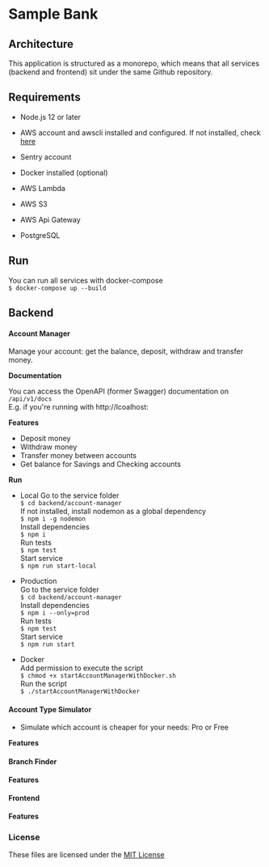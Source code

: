 # Sample Bank

## Architecture

This application is structured as a monorepo, which means that all services (backend and frontend) sit under the same Github repository.

## Requirements

- Node.js 12 or later
- AWS account and awscli installed and configured. If not installed, check [here](https://aws.amazon.com/cli)
- Sentry account
- Docker installed (optional)

- AWS Lambda
- AWS S3
- AWS Api Gateway
- PostgreSQL

## Run

You can run all services with docker-compose  
`$ docker-compose up --build`

## Backend

#### Account Manager

Manage your account: get the balance, deposit, withdraw and transfer money.

**Documentation**

You can access the OpenAPI (former Swagger) documentation on `/api/v1/docs`  
E.g. if you're running with http://lcoalhost:

**Features**

- Deposit money
- Withdraw money
- Transfer money between accounts
- Get balance for Savings and Checking accounts

**Run**

- Local
  Go to the service folder  
  `$ cd backend/account-manager`  
  If not installed, install nodemon as a global dependency  
  `$ npm i -g nodemon`  
  Install dependencies  
  `$ npm i`  
  Run tests  
  `$ npm test`  
  Start service  
  `$ npm run start-local`

- Production  
  Go to the service folder  
  `$ cd backend/account-manager`  
  Install dependencies  
  `$ npm i --only=prod`  
  Run tests  
  `$ npm test`  
  Start service  
  `$ npm run start`

- Docker  
  Add permission to execute the script  
  `$ chmod +x startAccountManagerWithDocker.sh`  
  Run the script  
  `$ ./startAccountManagerWithDocker`

#### Account Type Simulator

- Simulate which account is cheaper for your needs: Pro or Free

**Features**

#### Branch Finder

**Features**

#### Frontend

**Features**

### License

These files are licensed under the [MIT License](LICENSE)
